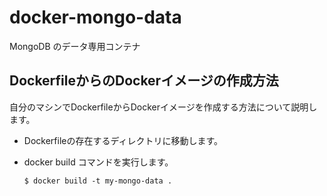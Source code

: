 # docker-mongo-data
MongoDB のデータ専用コンテナ
## DockerfileからのDockerイメージの作成方法
自分のマシンでDockerfileからDockerイメージを作成する方法について説明します。 
- Dockerfileの存在するディレクトリに移動します。
- docker build コマンドを実行します。

	 `$ docker build -t my-mongo-data .`

